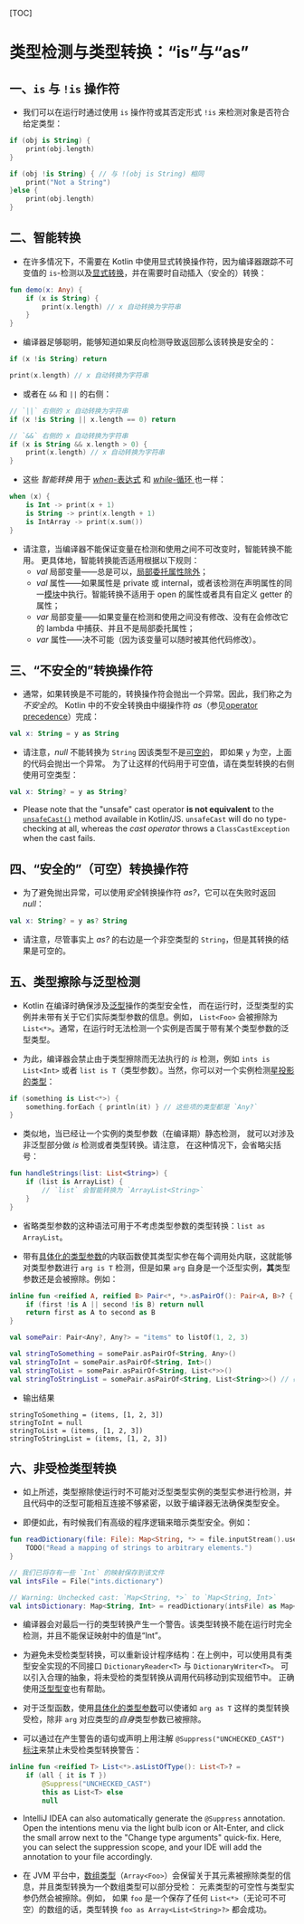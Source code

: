 [TOC]

# 类型检测与类型转换：“is”与“as”

## 一、`is` 与 `!is` 操作符

* 我们可以在运行时通过使用 `is` 操作符或其否定形式 `!is` 来检测对象是否符合给定类型：

```kotlin
if (obj is String) {
    print(obj.length)
}

if (obj !is String) { // 与 !(obj is String) 相同
    print("Not a String")
}else {
    print(obj.length)
}
```

## 二、智能转换

* 在许多情况下，不需要在 Kotlin 中使用显式转换操作符，因为编译器跟踪不可变值的 `is`-检测以及[显式转换](https://www.kotlincn.net/docs/reference/typecasts.html#不安全的转换操作符)，并在需要时自动插入（安全的）转换：

```kotlin
fun demo(x: Any) {
    if (x is String) {
        print(x.length) // x 自动转换为字符串
    }
}
```

* 编译器足够聪明，能够知道如果反向检测导致返回那么该转换是安全的：

```kotlin
if (x !is String) return

print(x.length) // x 自动转换为字符串
```

* 或者在 `&&` 和 `||` 的右侧：

```kotlin
// `||` 右侧的 x 自动转换为字符串
if (x !is String || x.length == 0) return

// `&&` 右侧的 x 自动转换为字符串
if (x is String && x.length > 0) {
    print(x.length) // x 自动转换为字符串
}
```

* 这些 *智能转换* 用于 [*when*-表达式](https://www.kotlincn.net/docs/reference/control-flow.html#when-表达式) 和 [*while*-循环 ](https://www.kotlincn.net/docs/reference/control-flow.html#while-循环)也一样：

```kotlin
when (x) {
    is Int -> print(x + 1)
    is String -> print(x.length + 1)
    is IntArray -> print(x.sum())
}
```

* 请注意，当编译器不能保证变量在检测和使用之间不可改变时，智能转换不能用。 更具体地，智能转换能否适用根据以下规则：
  * *val* 局部变量——总是可以，[局部委托属性除外](https://www.kotlincn.net/docs/reference/delegated-properties.html#局部委托属性)；
  * *val* 属性——如果属性是 private 或 internal，或者该检测在声明属性的同一[模块](https://www.kotlincn.net/docs/reference/visibility-modifiers.html#模块)中执行。智能转换不适用于 open 的属性或者具有自定义 getter 的属性；
  * *var* 局部变量——如果变量在检测和使用之间没有修改、没有在会修改它的 lambda 中捕获、并且不是局部委托属性；
  * *var* 属性——决不可能（因为该变量可以随时被其他代码修改）。

## 三、“不安全的”转换操作符

* 通常，如果转换是不可能的，转换操作符会抛出一个异常。因此，我们称之为*不安全的*。 Kotlin 中的不安全转换由中缀操作符 *as*（参见[operator precedence](https://www.kotlincn.net/docs/reference/grammar.html#expressions)）完成：

```kotlin
val x: String = y as String
```

* 请注意，*null* 不能转换为 `String` 因该类型不是[可空的](https://www.kotlincn.net/docs/reference/null-safety.html)， 即如果 `y` 为空，上面的代码会抛出一个异常。 为了让这样的代码用于可空值，请在类型转换的右侧使用可空类型：

```kotlin
val x: String? = y as String?
```

* Please note that the "unsafe" cast operator **is not equivalent** to the [`unsafeCast()`](https://www.kotlincn.net/api/latest/jvm/stdlib/kotlin.js/unsafe-cast.html) method available in Kotlin/JS. `unsafeCast` will do no type-checking at all, whereas the *cast operator* throws a `ClassCastException` when the cast fails.

## 四、“安全的”（可空）转换操作符

* 为了避免抛出异常，可以使用*安全*转换操作符 *as?*，它可以在失败时返回 *null*：

```kotlin
val x: String? = y as? String
```

* 请注意，尽管事实上 *as?* 的右边是一个非空类型的 `String`，但是其转换的结果是可空的。

## 五、类型擦除与泛型检测

* Kotlin 在编译时确保涉及[泛型](https://www.kotlincn.net/docs/reference/generics.html)操作的类型安全性， 而在运行时，泛型类型的实例并未带有关于它们实际类型参数的信息。例如， `List<Foo>` 会被擦除为 `List<*>`。通常，在运行时无法检测一个实例是否属于带有某个类型参数的泛型类型。

* 为此，编译器会禁止由于类型擦除而无法执行的 *is* 检测，例如 `ints is List<Int>` 或者 `list is T`（类型参数）。当然，你可以对一个实例检测[星投影的类型](https://www.kotlincn.net/docs/reference/generics.html#星投影)：

```kotlin
if (something is List<*>) {
    something.forEach { println(it) } // 这些项的类型都是 `Any?`
}
```

* 类似地，当已经让一个实例的类型参数（在编译期）静态检测， 就可以对涉及非泛型部分做 *is* 检测或者类型转换。请注意， 在这种情况下，会省略尖括号：

```kotlin
fun handleStrings(list: List<String>) {
    if (list is ArrayList) {
        // `list` 会智能转换为 `ArrayList<String>`
    }
}
```

* 省略类型参数的这种语法可用于不考虑类型参数的类型转换：`list as ArrayList`。

* 带有[具体化的类型参数](https://www.kotlincn.net/docs/reference/inline-functions.html#具体化的类型参数)的内联函数使其类型实参在每个调用处内联，这就能够对类型参数进行 `arg is T` 检测，但是如果 `arg` 自身是一个泛型实例，**其**类型参数还是会被擦除。例如：

```kotlin
inline fun <reified A, reified B> Pair<*, *>.asPairOf(): Pair<A, B>? {
    if (first !is A || second !is B) return null
    return first as A to second as B
}

val somePair: Pair<Any?, Any?> = "items" to listOf(1, 2, 3)

val stringToSomething = somePair.asPairOf<String, Any>()
val stringToInt = somePair.asPairOf<String, Int>()
val stringToList = somePair.asPairOf<String, List<*>>()
val stringToStringList = somePair.asPairOf<String, List<String>>() // 破坏类型安全！
```

* 输出结果

```
stringToSomething = (items, [1, 2, 3])
stringToInt = null
stringToList = (items, [1, 2, 3])
stringToStringList = (items, [1, 2, 3])
```

## 六、非受检类型转换

* 如上所述，类型擦除使运行时不可能对泛型类型实例的类型实参进行检测，并且代码中的泛型可能相互连接不够紧密，以致于编译器无法确保类型安全。

* 即便如此，有时候我们有高级的程序逻辑来暗示类型安全。例如：

```kotlin
fun readDictionary(file: File): Map<String, *> = file.inputStream().use { 
    TODO("Read a mapping of strings to arbitrary elements.")
}

// 我们已将存有一些 `Int` 的映射保存到该文件
val intsFile = File("ints.dictionary")

// Warning: Unchecked cast: `Map<String, *>` to `Map<String, Int>`
val intsDictionary: Map<String, Int> = readDictionary(intsFile) as Map<String, Int>
```

* 编译器会对最后一行的类型转换产生一个警告。该类型转换不能在运行时完全检测，并且不能保证映射中的值是“Int”。

* 为避免未受检类型转换，可以重新设计程序结构：在上例中，可以使用具有类型安全实现的不同接口 `DictionaryReader<T>` 与 `DictionaryWriter<T>`。 可以引入合理的抽象，将未受检的类型转换从调用代码移动到实现细节中。 正确使用[泛型型变](https://www.kotlincn.net/docs/reference/generics.html#型变)也有帮助。

* 对于泛型函数，使用[具体化的类型参数](https://www.kotlincn.net/docs/reference/inline-functions.html#具体化的类型参数)可以使诸如 `arg as T` 这样的类型转换受检，除非 `arg` 对应类型的*自身*类型参数已被擦除。

* 可以通过在产生警告的语句或声明上用注解 `@Suppress("UNCHECKED_CAST")` [标注](https://www.kotlincn.net/docs/reference/annotations.html#注解)来禁止未受检类型转换警告：

```kotlin
inline fun <reified T> List<*>.asListOfType(): List<T>? =
    if (all { it is T })
        @Suppress("UNCHECKED_CAST")
        this as List<T> else
        null
```

* IntelliJ IDEA can also automatically generate the `@Suppress` annotation. Open the intentions menu via the light bulb icon or Alt-Enter, and click the small arrow next to the "Change type arguments" quick-fix. Here, you can select the suppression scope, and your IDE will add the annotation to your file accordingly.

* 在 JVM 平台中，[数组类型](https://www.kotlincn.net/docs/reference/basic-types.html#数组)（`Array<Foo>`）会保留关于其元素被擦除类型的信息，并且类型转换为一个数组类型可以部分受检： 元素类型的可空性与类型实参仍然会被擦除。例如， 如果 `foo` 是一个保存了任何 `List<*>`（无论可不可空）的数组的话，类型转换 `foo as Array<List<String>?>` 都会成功。